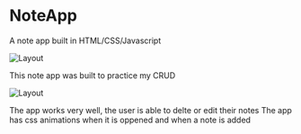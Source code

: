 # NoteApp
A note app built in HTML/CSS/Javascript

![Layout](https://i.ibb.co/5r2RFvr/Screenshot-2023-06-28-1-14-18-AM.png)

This note app was built to practice my CRUD

![Layout](https://i.ibb.co/58BvgbQ/Screenshot-2023-06-28-1-14-11-AM.png)

The app works very well, the user is able to delte or edit their notes
The app has css animations when it is oppened and when a note is added
